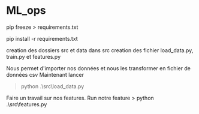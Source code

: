 # ML_ops

<!-- Add mes librairies -->
pip freeze > requirements.txt
<!-- Importer mes librairies dans votre code -->
pip install -r requirements.txt

<!-- Creation du projet -->
creation des dossiers src et data
dans src creation des fichier load_data.py, train.py et features.py

<!--  src/Load data -->
Nous permet d'importer nos données et nous les transformer en fichier de données csv
Maintenant lancer 
> python .\src\load_data.py

<!--  src/features.py-->
Faire un travail sur nos features. 
Run notre feature > python .\src\features.py